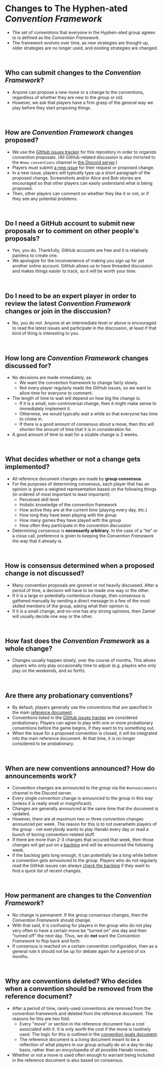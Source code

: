 # Changes to The Hyphen-ated *Convention Framework*

* The set of conventions that everyone in the Hyphen-ated group agrees to is defined as the *Convention Framework*.
* The framework evolves over time, as new strategies are thought up, older strategies are no longer used, and existing strategies are changed.

<br />

## Who can submit changes to the *Convention Framework*?

* Anyone can propose a new move or a change to the conventions, regardless of whether they are new to the group or old.
* However, we ask that players have a firm grasp of the general way we play before they start proposing things.

<br />

## How are *Convention Framework* changes proposed?

* We use the [GitHub issues tracker](https://github.com/Zamiell/hanabi-conventions/issues) for this repository in order to organize convention proposals. (All GitHub-related discussion is also mirrored to the `#new-conventions` channel in [the Discord server](https://discord.gg/FADvkJp).)
* Players must submit [a new issue](https://github.com/Zamiell/hanabi-conventions/issues/new) for their request or proposed change. 
* In a new issue, players will typically type up a short paragraph of the proposed change. Screenshots and/or Alice and Bob stories are encouraged so that other players can easily understand what is being proposed.
* Then, other players can comment on whether they like it or not, or if they see any potential problems.

<br />

## Do I need a GitHub account to submit new proposals or to comment on other people's proposals?

* Yes, you do. Thankfully, GitHub accounts are free and it is relatively painless to create one.
* We apologize for the inconvenience of making you sign up for yet another online account. GitHub allows us to have threaded discussion and makes things easier to track, so it will be worth your time.

<br />

## Do I need to be an expert player in order to review the latest *Convention Framework* changes or join in the disccusion?

* No, you do not. Anyone at an intermediate level or above is encouraged to read the latest issues and participate in the disccusion, at least if that kind of thing is interesting to you.

<br />

## How long are *Convention Framework* changes discussed for?

* No decisions are made immediately, as:
  * We want the convention framework to change fairly slowly.
  * Not every player regularly reads the GitHub issues, so we want to allow time for everyone to comment.
* The length of time to wait will depend on how big the change is:
  * If it is a small, non-controversal change, then it might make sense to immediately implement it.
  * Otherwise, we would typically wait a while so that everyone has time to chime in.
  * If there is a good amount of consensus about a move, then this will shorten the amount of time that it is in consideration for.
* A good amount of time to wait for a sizable change is 2 weeks.

<br />

## What decides whether or not a change gets implemented?

* All reference document changes are made by **group consensus**.
* For the purposes of determining consensus, each player that has an opinion is given a weighed representation based on the following things (in ordered of most important to least important):
  * Perceived skill level
  * Holistic knowledge of the convention framework
  * How active they are at the current time (playing every day, etc.)
  * How long they have been playing with the group
  * How many games they have played with the group
  * How often they participate in the convention discussion
* Determining consensus is **necessarily arbitrary**. In the case of a "tie" or a close call, preference is given to keeping the *Convention Framework* the way that it already is.

<br />

## How is consensus determined when a proposed change is not discussed?

* Many convention proposals are ignored or not heavily discussed. After a period of time, a decision will have to be made one way or the other.
* If it is a large or potentially contentious change, then consensus is gathered manually by sending a direct message to a few of the most skilled members of the group, asking what their opinion is.
* If it is a small change, and no-one has any strong opinions, then Zamiel will usually decide one way or the other.

<br />

## How fast does the *Convention Framework* as a whole change?

* Changes usually happen slowly, over the course of months. This allows players who only play occasionally time to adjust (e.g. players who only play on the weekends, and so forth).

<br />

## Are there any probationary conventions?

* By default, players generally use the conventions that are specified in the main [reference document](https://github.com/Zamiell/hanabi-conventions/blob/master/Reference.md).
* Conventions listed in the [GitHub issues tracker](https://github.com/Zamiell/hanabi-conventions/issues) are considered probationary. Players can agree to play with one or more probationary conventions before the game begins, if they want to try something out.
* When the issue for a proposed convention is closed, it will be integrated into the main reference document. At that time, it is no longer considered to be probationary.

<br />

## When are new conventions announced? How do announcements work?

* Convention changes are announced to the group via the `#announcements` channel in the Discord server.
* Every single convention change is announced to the group in this way (unless it is really small or insignificant).
* Changes are generally announced at the same time that the document is updated.
* However, there are at maximum two or three convention changes announced per week. The reason for this is to not overwhelm players of the group - not everybody wants to play Hanabi every day or read a bunch of boring convention-related stuff.
* If there are more than 2-3 changes that occured that week, then those changes will get put on a [backlog](https://github.com/Zamiell/hanabi-conventions/blob/master/misc/Announcement_Backlog.md) and will be announced the following week.
* If the backlog gets long enough, it can potentially be a long while before a convention gets announced to the group. Players who do not regularly read the GitHub issues can always [check the backlog](https://github.com/Zamiell/hanabi-conventions/blob/master/misc/Announcement_Backlog.md) if they want to find a quick list of recent changes.

<br />

## How permanent are changes to the *Convention Framework*?

* No change is permanent. If the group consensus changes, then the *Convention Framework* should change.
* With that said, it is confusing for players in the group who do not play very often to have a certain move be "turned on" one day and then "turned off" the next day. Thus, we do **not** want the *Convention Framework* to flop back and forth.
* If consensus is reached on a certain convention configuration, then as a general rule it should not be up for debate again for a period of six months.

<br />

## Why are conventions deleted? Who decides when a convention should be removed from the reference document?

* After a period of time, rarely-used conventions are removed from the convention framework and deleted from the reference document. The reasons for this are two fold:
  * Every "move" or section in the reference document has a cost associated with it. It is only worth the cost if the move is routinely used. The logic for this is outlined in the [convention goals document](https://github.com/Zamiell/hanabi-conventions/blob/master/misc/Convention_Goals.md).
  * The reference document is a living document meant to be a reflection of what players in our group actually do on a day-to-day basis, rather than an encyclopedia of all possible Hanabi moves.
* Whether or not a move is used often enough to warrant being included in the reference document is also based on consensus.
